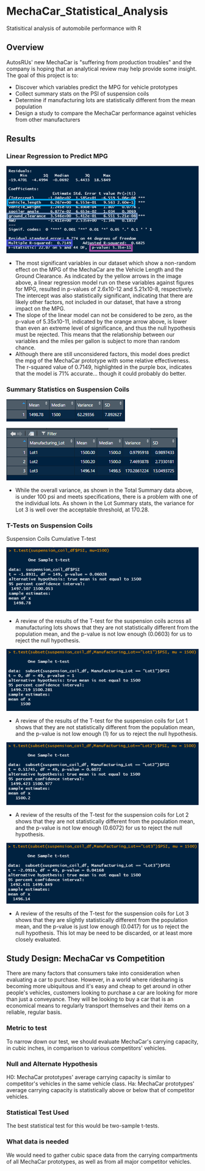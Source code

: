 # MechaCar_Statistical_Analysis

Statisitical analysis of automobile performance with R

## Overview
AutosRUs' new MechaCar is "suffering from production troubles" and the company is hoping that an analytical review may help provide some insight. The goal of this project is to:

- Discover which variables predict the MPG for vehicle prototypes
- Collect summary stats on the PSI of suspension coils
- Determine if manufacturing lots are statistically different from the mean population
- Design a study to compare the MechaCar performance against vehicles from other manufacturers

## Results

### Linear Regression to Predict MPG

![Linear-Reg](https://github.com/alesandelmoral/MechaCar_Statistical_Analysis/blob/main/Images/Linear_Regretion.PNG)

* The most significant variables in our dataset which show a non-random effect on the MPG of the MechaCar are the Vehicle Length and the Ground Clearance. As indicated by the yellow arrows in the image above, a linear regression model run on these variables against figures for MPG, resulted in p-values of 2.6x10-12 and 5.21x10-8, respectively. The intercept was also statistically significant, indicating that there are likely other factors, not included in our dataset, that have a strong impact on the MPG.
* The slope of the linear model can not be considered to be zero, as the p-value of 5.35x10-11, indicated by the orange arrow above, is lower than even an extreme level of significance, and thus the null hypothesis must be rejected. This means that the relationship between our variables and the miles per gallon is subject to more than random chance.
* Although there are still unconsidered factors, this model does predict the mpg of the MechaCar prototype with some relative effectiveness. The r-squared value of 0.7149, highlighted in the purple box, indicates that the model is 71% accurate... though it could probably do better.

### Summary Statistics on Suspension Coils

![Summary1](https://github.com/alesandelmoral/MechaCar_Statistical_Analysis/blob/main/Images/total_summary.PNG)

![Summary2](https://github.com/alesandelmoral/MechaCar_Statistical_Analysis/blob/main/Images/lot_summary.PNG)

* While the overall variance, as shown in the Total Summary data above, is under 100 psi and meets specifications, there is a problem with one of the individual lots. As shown in the Lot Summary stats, the variance for Lot 3 is well over the acceptable threshold, at 170.28.

### T-Tests on Suspension Coils

Suspension Coils Cumulative T-test

![T-test1](https://github.com/alesandelmoral/MechaCar_Statistical_Analysis/blob/main/Images/T-test1.PNG)

* A review of the results of the T-test for the suspension coils across all manufacturing lots shows that they are not statistically different from the population mean, and the p-value is not low enough (0.0603) for us to reject the null hypothesis.

![T-test2](https://github.com/alesandelmoral/MechaCar_Statistical_Analysis/blob/main/Images/T-test2.PNG)

* A review of the results of the T-test for the suspension coils for Lot 1 shows that they are not statistically different from the population mean, and the p-value is not low enough (1) for us to reject the null hypothesis.

![T-test3](https://github.com/alesandelmoral/MechaCar_Statistical_Analysis/blob/main/Images/T-test3.PNG)

* A review of the results of the T-test for the suspension coils for Lot 2 shows that they are not statistically different from the population mean, and the p-value is not low enough (0.6072) for us to reject the null hypothesis.

![T-test4](https://github.com/alesandelmoral/MechaCar_Statistical_Analysis/blob/main/Images/T-test4.PNG)

* A review of the results of the T-test for the suspension coils for Lot 3 shows that they are slightly statistically different from the population mean, and the p-value is just low enough (0.0417) for us to reject the null hypothesis. This lot may be need to be discarded, or at least more closely evaluated.

## Study Design: MechaCar vs Competition

There are many factors that consumers take into consideration when evaluating a car to purchase. However, in a world where ridesharing is becoming more ubiquitous and it's easy and cheap to get around in other people's vehicles, customers looking to purchase a car are looking for more than just a conveyance. They will be looking to buy a car that is an economical means to regularly transport themselves and their items on a reliable, regular basis.

### Metric to test

To narrow down our test, we should evaluate MechaCar's carrying capacity, in cubic inches, in comparison to various competitors' vehicles.

### Null and Alternate Hypothesis

H0: MechaCar prototypes' average carrying capacity is similar to competitor's vehicles in the same vehicle class. 
Ha: MechaCar prototypes' average carrying capacity is statistically above or below that of competitor vehicles.

### Statistical Test Used

The best statistical test for this would be two-sample t-tests.

### What data is needed

We would need to gather cubic space data from the carrying compartments of all MechaCar prototypes, as well as from all major competitor vehicles.
